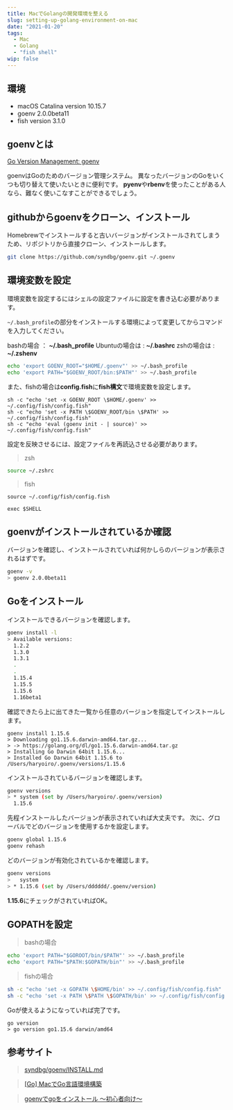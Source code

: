 ```yaml
---
title: MacでGolangの開発環境を整える
slug: setting-up-golang-environment-on-mac
date: "2021-01-20"
tags:
  - Mac
  - Golang
  - "fish shell"
wip: false
---
```


## 環境

- macOS Catalina version 10.15.7
- goenv 2.0.0beta11
- fish version 3.1.0

## goenvとは

[Go Version Management: goenv](https://github.com/syndbg/goenv)

goenvはGoのためのバージョン管理システム。
異なったバージョンのGoをいくつも切り替えて使いたいときに便利です。
**pyenv**や**rbenv**を使ったことがある人なら、難なく使いこなすことができるでしょう。

## githubからgoenvをクローン、インストール

Homebrewでインストールすると古いバージョンがインストールされてしまうため、リポジトリから直接クローン、インストールします。

```sh
git clone https://github.com/syndbg/goenv.git ~/.goenv
```

## 環境変数を設定

環境変数を設定するにはシェルの設定ファイルに設定を書き込む必要があります。

`~/.bash_profile`の部分をインストールする環境によって変更してからコマンドを入力してください。

bashの場合 ： **~/.bash_profile**
Ubuntuの場合は : **~/.bashrc**
zshの場合は : **~/.zshenv**

```sh
echo 'export GOENV_ROOT="$HOME/.goenv"' >> ~/.bash_profile
echo 'export PATH="$GOENV_ROOT/bin:$PATH"' >> ~/.bash_profile
```

また、fishの場合は**config.fish**に**fish構文**で環境変数を設定します。

```fish
sh -c "echo 'set -x GOENV_ROOT \$HOME/.goenv' >> ~/.config/fish/config.fish"
sh -c "echo 'set -x PATH \$GOENV_ROOT/bin \$PATH' >> ~/.config/fish/config.fish"
sh -c "echo 'eval (goenv init - | source)' >> ~/.config/fish/config.fish"
```

設定を反映させるには、設定ファイルを再読込させる必要があります。

> zsh

```sh
source ~/.zshrc
```

> fish

```fish
source ~/.config/fish/config.fish
```

```
exec $SHELL
```

## goenvがインストールされているか確認

バージョンを確認し、インストールされていれば何かしらのバージョンが表示されるはずです。

```sh
goenv -v
> goenv 2.0.0beta11
```

## Goをインストール

インストールできるバージョンを確認します。

```sh
goenv install -l
> Available versions:
  1.2.2
  1.3.0
  1.3.1
  .
  .
  1.15.4
  1.15.5
  1.15.6
  1.16beta1
```

確認できたら上に出てきた一覧から任意のバージョンを指定してインストールします。

```
goenv install 1.15.6
> Downloading go1.15.6.darwin-amd64.tar.gz...
> -> https://golang.org/dl/go1.15.6.darwin-amd64.tar.gz
> Installing Go Darwin 64bit 1.15.6...
> Installed Go Darwin 64bit 1.15.6 to /Users/haryoiro/.goenv/versions/1.15.6
```

インストールされているバージョンを確認します。

```sh
goenv versions
> * system (set by /Users/haryoiro/.goenv/version)
  1.15.6
```

先程インストールしたバージョンが表示されていれば大丈夫です。
次に、グローバルでどのバージョンを使用するかを設定します。

```sh
goenv global 1.15.6
goenv rehash
```

どのバージョンが有効化されているかを確認します。
```sh
goenv versions
>   system
> * 1.15.6 (set by /Users/dddddd/.goenv/version)
```

**1.15.6**にチェックがされていればOK。

## GOPATHを設定

> bashの場合

```sh
echo 'export PATH="$GOROOT/bin/$PATH"' >> ~/.bash_profile
echo 'export PATH="$PATH:$GOPATH/bin"' >> ~/.bash_profile
```

> fishの場合

```sh
sh -c "echo 'set -x GOPATH \$HOME/bin' >> ~/.config/fish/config.fish"
sh -c "echo 'set -x PATH \$PATH \$GOPATH/bin' >> ~/.config/fish/config.fish"
```

Goが使えるようになっていれば完了です。

```
go version
> go version go1.15.6 darwin/amd64
```


## 参考サイト

> [syndbg/goenv/INSTALL.md](https://github.com/syndbg/goenv/blob/master/INSTALL.md)

> [[Go] MacでGo言語環境構築](https://qiita.com/koralle/items/7a16772ad1d2e2e34682)

> [goenvでgoをインストール 〜初心者向け〜](https://qiita.com/yut-kt/items/9f5ac1e788df61f64290)
